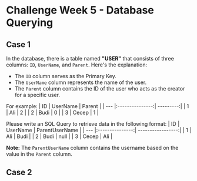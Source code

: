# Challenge Week 5 - Database Querying

## Case 1
In the database, there is a table named **"USER"** that consists of three columns: `ID`, `UserName`, and `Parent`. Here's the explanation:

- The `ID` column serves as the Primary Key.
- The `UserName` column represents the name of the user.
- The `Parent` column contains the ID of the user who acts as the creator for a specific user.

For example:
| ID  | UserName        | Parent    |
| --- |:---------------:| ---------:|
| 1   | Ali             | 2         |
| 2   | Budi            | 0         |
| 3   | Cecep           | 1         |


Please write an SQL Query to retrieve data in the following format:
| ID  | UserName        | ParentUserName    |
| --- |:---------------:| -----------------:|
| 1   | Ali             | Budi              |
| 2   | Budi            | null              |
| 3   | Cecep           | Ali               |

**Note:** The `ParentUserName` column contains the username based on the value in the `Parent` column.

## Case 2
